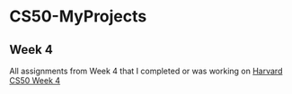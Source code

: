 # CS50-MyProjects

## Week 4

All assignments from Week 4 that I completed or was working on [Harvard CS50 Week 4](https://cs50.harvard.edu/college/2019/spring/psets/4/) 
